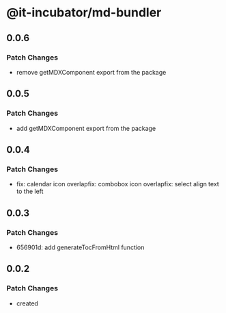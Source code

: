 # @it-incubator/md-bundler

## 0.0.6
### Patch Changes

- remove getMDXComponent export from the package

## 0.0.5
### Patch Changes

- add getMDXComponent export from the package

## 0.0.4
### Patch Changes

- fix: calendar icon overlapfix: combobox icon overlapfix: select align text to the left

## 0.0.3
### Patch Changes

- 656901d: add generateTocFromHtml function

## 0.0.2
### Patch Changes

- created
